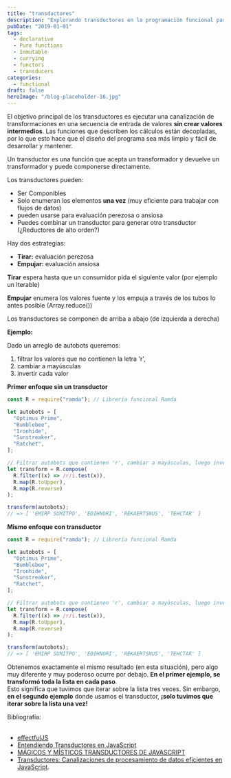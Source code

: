 ```yaml
---
title: "transductores"
description: "Explorando transductores en la programación funcional para pipelines de transformación de datos eficientes sin crear valores intermedios"
pubDate: "2019-01-01"
tags:
  - declarative
  - Pure functions
  - Inmutable
  - currying
  - functors
  - transducers
categories:
  - functional
draft: false
heroImage: "/blog-placeholder-16.jpg"
---
```


El objetivo principal de los transductores es ejecutar una canalización de transformaciones en una secuencia de entrada de valores **sin crear valores intermedios**. Las funciones que describen los cálculos están decopladas, por lo que esto hace que el diseño del programa sea más limpio y fácil de desarrollar y mantener.

Un transductor es una función que acepta un transformador y devuelve un transformador y puede componerse directamente.

Los transductores pueden:

- Ser Componibles
- Solo enumeran los elementos **una vez** (muy eficiente para trabajar con flujos de datos)
- pueden usarse para evaluación perezosa o ansiosa
- Puedes combinar un transductor para generar otro transductor (¿Reductores de alto orden?)

Hay dos estrategias:

- **Tirar:** evaluación perezosa
- **Empujar:** evaluación ansiosa

**Tirar** espera hasta que un consumidor pida el siguiente valor (por ejemplo un Iterable)

**Empujar** enumera los valores fuente y los empuja a través de los tubos lo antes posible (Array.reduce())

Los transductores se componen de arriba a abajo (de izquierda a derecha)

**Ejemplo:**

Dado un arreglo de autobots queremos:

1. filtrar los valores que no contienen la letra 'r',
2. cambiar a mayúsculas
3. invertir cada valor

**Primer enfoque sin un transductor**

```javascript
const R = require("ramda"); // Librería funcional Ramda

let autobots = [
  "Optimus Prime",
  "Bumblebee",
  "Ironhide",
  "Sunstreaker",
  "Ratchet",
];

// Filtrar autobots que contienen 'r', cambiar a mayúsculas, luego invertir
let transform = R.compose(
  R.filter((x) => /r/i.test(x)),
  R.map(R.toUpper),
  R.map(R.reverse)
);

transform(autobots);
// => [ 'EMIRP SUMITPO', 'EDIHNORI', 'REKAERTSNUS', 'TEHCTAR' ]
```

**Mismo enfoque con transductor**

```javascript
const R = require("ramda"); // Librería funcional Ramda

let autobots = [
  "Optimus Prime",
  "Bumblebee",
  "Ironhide",
  "Sunstreaker",
  "Ratchet",
];

// Filtrar autobots que contienen 'r', cambiar a mayúsculas, luego invertir
let transform = R.compose(
  R.filter((x) => /r/i.test(x)),
  R.map(R.toUpper),
  R.map(R.reverse)
);

transform(autobots);
// => [ 'EMIRP SUMITPO', 'EDIHNORI', 'REKAERTSNUS', 'TEHCTAR' ]
```

Obtenemos exactamente el mismo resultado (en esta situación), pero algo muy diferente y muy poderoso ocurre por debajo. **En el primer ejemplo, se transformó toda la lista en cada paso**.<br>
Esto significa que tuvimos que iterar sobre la lista tres veces. Sin embargo, **en el segundo ejemplo** donde usamos el transductor, **¡solo tuvimos que iterar sobre la lista una vez!**

<div class="bibliography">
Bibliografía:<br><br>

- [effectfulJS](https://github.com/awto/effectfuljs/tree/master/packages/transducers)
- [Entendiendo Transductores en JavaScript](https://medium.com/@roman01la/understanding-transducers-in-javascript-3500d3bd9624)
- [MÁGICOS Y MÍSTICOS TRANSDUCTORES DE JAVASCRIPT](https://jrsinclair.com/articles/2019/magical-mystical-js-transducers/)
- [Transductores: Canalizaciones de procesamiento de datos eficientes en JavaScript](https://medium.com/javascript-scene/transducers-efficient-data-processing-pipelines-in-javascript-7985330fe73d).
</div>
